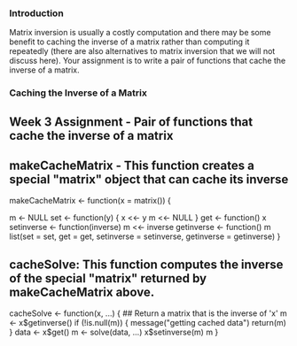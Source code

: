### Introduction

Matrix inversion is usually a costly computation and there may be some benefit to caching the inverse of a matrix rather than computing it repeatedly (there are also alternatives to matrix inversion that we will not discuss here). Your assignment is to write a pair of functions that cache the inverse of a matrix.

### Caching the Inverse of a Matrix

<!-- -->

## Week 3 Assignment - Pair of functions that cache the inverse of a matrix

## makeCacheMatrix - This function creates a special "matrix" object that can cache its inverse
makeCacheMatrix <- function(x = matrix()) {
  
  m <- NULL
  set <- function(y) {
    x <<- y
    m <<- NULL
  }
  get <- function() x
  setinverse <- function(inverse) m <<- inverse
  getinverse <- function() m
  list(set = set,
       get = get,
       setinverse = setinverse,
       getinverse = getinverse)
}


## cacheSolve: This function computes the inverse of the special "matrix" returned by makeCacheMatrix above.

cacheSolve <- function(x, ...) {
        ## Return a matrix that is the inverse of 'x'
  m <- x$getinverse()
  if (!is.null(m)) {
    message("getting cached data")
    return(m)
  }
  data <- x$get()
  m <- solve(data, ...)
  x$setinverse(m)
  m
}


